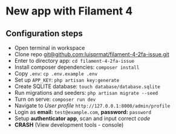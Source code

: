 # New app with Filament 4

## Configuration steps
- Open terminal in workspace
- Clone repo [git@github.com:luisprmat/filament-4-2fa-issue.git](https://github.com/luisprmat/filament-4-2fa-issue.git)
- Enter to directory app: `cd filament-4-2fa-issue`
- Install composer dependencies: `composer install`
- Copy `.env`: `cp .env.example .env`
- Set up `APP_KEY`: `php artisan key:generate`
- Create SQLITE database: `touch database/database.sqlite`
- Run migrations and seeders: `php artisan migrate --seed`
- Turn on serve: `composer run dev`
- Navigate to *User profile* `http://127.0.0.1:8000/admin/profile`
- Login as **email:** `test@example.com`, **password:** `password`
- Setup **authenticator app**, scan and input correct *code*
- **CRASH** (View development tools - console)
